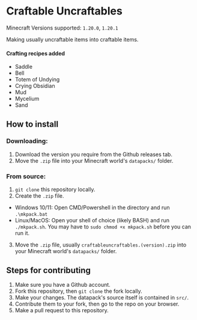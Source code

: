 # Craftable Uncraftables

Minecraft Versions supported: ``1.20.0``, ``1.20.1``

Making usually uncraftable items into craftable items.

#### Crafting recipes added
- Saddle
- Bell
- Totem of Undying
- Crying Obsidian
- Mud
- Mycelium
- Sand

## How to install

### Downloading:
1. Download the version you require from the Github releases tab.
2. Move the ``.zip`` file into your Minecraft world's ``datapacks/`` folder.

### From source:
1. ``git clone`` this repository locally.
2. Create the ``.zip`` file.
- Windows 10/11: Open CMD/Powershell in the directory and run ``.\mkpack.bat``
- Linux/MacOS: Open your shell of choice (likely BASH) and run ``./mkpack.sh``. You may have to ``sudo chmod +x mkpack.sh`` before you can run it.
3. Move the ``.zip`` file, usually ``craftableuncraftables.(version).zip`` into your Minecraft world's ``datapacks/`` folder.

## Steps for contributing

1. Make sure you have a Github account.
2. Fork this repository, then ``git clone`` the fork locally.
3. Make your changes. The datapack's source itself is contained in ``src/``.
4. Contribute them to your fork, then go to the repo on your browser.
5. Make a pull request to this repository.